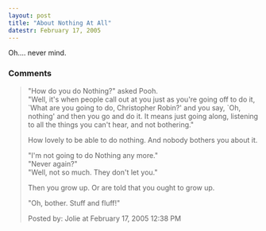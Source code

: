 ```yaml
---
layout: post
title: "About Nothing At All"
datestr: February 17, 2005
---
```


Oh.... never mind.

### Comments

<blockquote>
 "How do you do Nothing?" asked Pooh. <br />
"Well, it's when people call out at you just as you're going off to do it, `What are you going to do, Christopher Robin?' and you say, `Oh, nothing' and then you go and do it. It means just going along, listening to all the things you can't hear, and not bothering."

How lovely to be able to do nothing.  And nobody bothers you about it.

"I'm not going to do Nothing any more." <br />
"Never again?" <br />
"Well, not so much. They don't let you."

Then you grow up.  Or are told that you ought to grow up.

"Oh, bother.  Stuff and fluff!"
<div class="post-meta">Posted by: Jolie at February 17, 2005 12:38 PM</div> </blockquote>

